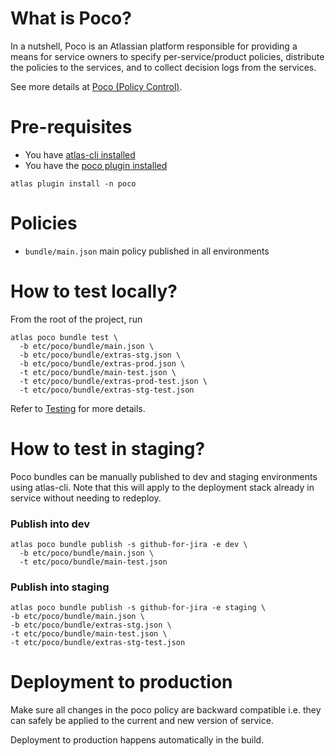 # What is Poco?

In a nutshell, Poco is an Atlassian platform responsible for providing a means for service owners to specify
per-service/product policies, distribute the policies to the services, and to collect decision logs from the services.

See more details at [Poco (Policy Control)](https://developer.atlassian.com/platform/poco/).

# Pre-requisites

- You have [atlas-cli installed](https://developer.atlassian.com/platform/atlas-cli/users/install/)
- You have the [poco plugin installed](https://developer.atlassian.com/platform/poco/cli/installation/)

```shell
atlas plugin install -n poco
```

# Policies
- `bundle/main.json` main policy published in all environments

# How to test locally?
From the root of the project, run

```shell
atlas poco bundle test \
  -b etc/poco/bundle/main.json \
  -b etc/poco/bundle/extras-stg.json \
  -b etc/poco/bundle/extras-prod.json \
  -t etc/poco/bundle/main-test.json \
  -t etc/poco/bundle/extras-prod-test.json \
  -t etc/poco/bundle/extras-stg-test.json
```

Refer to [Testing](https://developer.atlassian.com/platform/poco/policies/workflow/testing/) for more details.

# How to test in staging?

Poco bundles can be manually published to dev and staging environments using atlas-cli. Note that this will apply
to the deployment stack already in service without needing to redeploy.

### Publish into dev
```shell
atlas poco bundle publish -s github-for-jira -e dev \
  -b etc/poco/bundle/main.json \
  -t etc/poco/bundle/main-test.json 
```

### Publish into staging
```shell
atlas poco bundle publish -s github-for-jira -e staging \
-b etc/poco/bundle/main.json \
-b etc/poco/bundle/extras-stg.json \
-t etc/poco/bundle/main-test.json \
-t etc/poco/bundle/extras-stg-test.json
```

# Deployment to production

Make sure all changes in the poco policy are backward compatible i.e. they can safely be applied to the current and new version of service.

Deployment to production happens automatically in the build.
